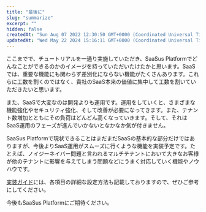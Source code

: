 ```yaml
---
title: "最後に"
slug: "summarize"
excerpt: ""
hidden: false
createdAt: "Sun Aug 07 2022 12:30:50 GMT+0000 (Coordinated Universal Time)"
updatedAt: "Wed May 22 2024 15:16:11 GMT+0000 (Coordinated Universal Time)"
---
```

ここまでで、チュートリアルを一通り実施していただき、SaaSus Platformでどんなことができるのかのイメージを持っていただいたけたかと思います。SaaSでは、重要な機能にも関わらず差別化にならない機能がたくさんあります。これらに工数を割くのではなく、貴社のSaaS本来の価値に集中して工数を割いていただきたいと思います。

また、SaaSで大変なのは開発よりも運用です。運用をしていくと、さまざまな機能強化やセキュリティ強化、そして改善が必要になってきます。また、テナント数増加とともにその負荷はどんどん高くなっていきます。そして、それはSaaS運用のフェーズが進んでいかないとなかなか気が付きません。

SaaSus Platformで現状できることはまだまだSaaSの基本的な部分だけではありますが、今後よりSaaS運用がスムーズに行くような機能を実装予定です。たとえば、ノイジーネイバー問題と言われるマルチテナントにおいて大きなお客様が他のテナントに影響を与えてしまう問題などにうまく対応していく機能やノウハウです。

[実装ガイド](./../saasus-platform-document)には、各項目の詳細な設定方法も記載しておりますので、ぜひご参考にしてください。

今後もSaaSus Platformにご期待ください。
